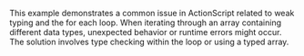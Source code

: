 This example demonstrates a common issue in ActionScript related to weak typing and the for each loop. When iterating through an array containing different data types, unexpected behavior or runtime errors might occur. The solution involves type checking within the loop or using a typed array.